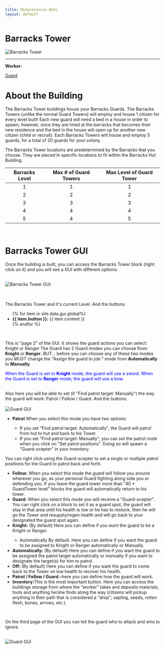 ```yaml
---
title: Minecolonies Wiki
layout: default
---
```

# Barracks Tower

<div class="infobox box text-center">
    <img src="../../assets/images/buildings/barrackstower.png" alt="Barracks Tower" />
    <hr />
    <div class="row section-text text-left">
        <div class="col">
        <p><strong>Worker:</strong></p>
        </div>
        <div class="col">
        <p><a href="../workers/guard">Guard</a></p>
        </div>
    </div>
</div>

# About the Building

The Barracks Tower buildings house your Barracks Guards. The Barracks Towers (unlike the normal Guard Towers) will employ and house 1 citizen for every level built! Each new guard will need a bed in a house in order to spawn, however, once they are hired at the barracks that becomes their new residence and the bed in the house will open up for another new citizen (child or recruit). Each Barracks Towers will house and employ 5 guards, for a total of 20 guards for your colony.

The Barracks Tower locations are predetermined by the Barracks that you choose. They are placed in specific locations to fit within the Barracks Hut Building. 


| Barracks Level | Max # of Guard Towers | Max Level of Guard Tower |
| :----: | :----: | :----: |
| 1 | 1 | 1 |
| 2 | 2 | 2 |
| 3 | 3 | 3 |
| 4 | 4 | 4 |
| 5 | 4 | 5 |

<br>

# Barracks Tower GUI

Once the building is built, you can access the Barracks Tower block (right click on it) and you will see a GUI with different options:

<br>
<div class="row">
  <div class="col-sm-12 col-md">
    <img src="../../assets/images/gui/barrackstowergui1.png" class="img-fluid mx-auto" alt="Barracks Tower GUI">
  </div>
  <div class="col-sm-12 col-md"><br><br>
    <p>The Barracks Tower and it's current Level. And the buttons:</p>
  <ul>
      {% for item in site.data.gui.global%}
        <li><strong>{{ item.button }}:</strong> {{ item.content }}</li>
      {% endfor %}
    </ul>  
  </div>
</div>
<br>


This is "page 2" of the GUI. It shows the guard actions you can select: Knight or Ranger The Guard has 2 Guard modes you can choose from: **Knight** or **Ranger**. BUT... before you can choose any of these two modes you *MUST* change the "Assign the guard to job:" mode from **Automatically** to **Manually**. 

<p style="color:Blue;">When the Guard is set to <b>Knight</b> mode; the guard will use a sword.
When the Guard is set to <b>Ranger</b> mode; the guard will use a bow.</p>

<br>
Also here you will be able to set (if "Find patrol target: Manually") the way the guard will work: Patrol / Follow / Guard.  And the buttons:

<div class="row">
  <div class="col-sm-12 col-md">
    <br>
    <img src="../../assets/images/gui/barrackstowergui2.png" class="img-fluid mx-auto" alt="Guard GUI">
  </div>
  <div class="col-sm-12 col-md">
    <ul>
      <li><strong>Patrol</strong> When you select this mode you have two options: </li>
      <ul>
        <li>If you set "Find patrol target: Automatically", the Guard will patrol from hut to hut and back to his Tower.</li>
        <li>If you set "Find patrol target: Manually", you can set the patrol route when you click on "Set patrol positions". Doing so will spawn a "Guard-scepter" in your inventory. </li>
      </ul>
    </ul>
You can right click using the Guard-scepter to set a single or multiple patrol positions for the Guard to patrol back and forth.
    <ul>
      <li><strong>Follow:</strong> When you select this mode the guard will follow you around wherever you go, as your personal Guard fighting along side you or defending you. If you leave the guard tower more than "40 * GuardTower level" blocks the guard will automatically return to his tower.</li>
      <li><strong>Guard:</strong> When you select this mode you will receive a "Guard-scepter". You can right click on a block to set it as a guard spot, the guard will stay in that area until his health is low or he has to restock, then he will go the Tower and resupply/regen health and will go back to your designated the guard spot again.</li>
      <li><strong>Knight:</strong> (By default) Here you can define if you want the guard to be a Knight or Ranger.</li>
      <ul>
        <li>Automatically By default. Here you can define if you want the guard to be assigned to Knight or Ranger automatically or Manually.</li>
      </ul>
      <li><strong>Automatically:</strong> (By default) Here you can define if you want the guard to be assigned the patrol target automatically or manually if you want to designate the target(s) for him to patrol.</li>
      <li><strong>Off: </strong> (By default) Here you can define if you want the guard to come back to the Tower on low health to recover his health.</li>
      <li><strong>Patrol / Follow / Guard.-</strong>here you can define how the guard will work.</li>
      <li><strong>Inventory:</strong>This is the most important button. Here you can access the buildings storage from where the “worker” takes and deposits materials, tools and anything he/she finds along the way (citizens will pickup anything in their path that is considered a "drop"; sapling, seeds, rotten flesh, bones, arrows, etc.).</li>
    </ul>
  </div>
</div>
<br>

On the third page of the GUI you can tell the guard who to attack and who to ignore
<div class="row">
  <div class="col-sm-12 col-md">
    <br>
    <img src="../../assets/images/gui/barrackstowergui3.png" class="img-fluid mx-auto" alt="Guard GUI">
  </div>
  <div class="col-sm-12 col-md">
</div>
